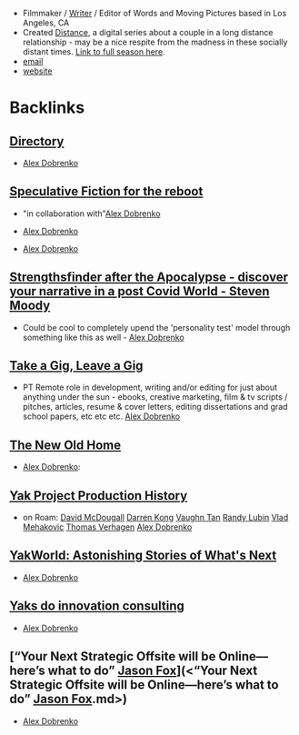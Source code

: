 - Filmmaker / [Writer](<Writer.md>) / Editor of Words and Moving Pictures based in Los Angeles, CA 
- Created [Distance](<Distance.md>), a digital series about a couple in a long distance relationship - may be a nice respite from the madness in these socially distant times. [Link to full season here](www.distancetheseries.com).
- [email](alex.dobrenko@gmail.com) 
- [website](alexdobrenko.com) 

# Backlinks
## [Directory](<Directory.md>)
- [Alex Dobrenko](<Alex Dobrenko.md>)

## [Speculative Fiction for the reboot ](<Speculative Fiction for the reboot .md>)
- "in collaboration with"[Alex Dobrenko](<Alex Dobrenko.md>)

- [Alex Dobrenko](<Alex Dobrenko.md>)

- [Alex Dobrenko](<Alex Dobrenko.md>)

## [Strengthsfinder after the Apocalypse - discover your narrative in a post Covid World - Steven Moody](<Strengthsfinder after the Apocalypse - discover your narrative in a post Covid World - Steven Moody.md>)
- Could be cool to completely upend the 'personality test' model through something like this as well - [Alex Dobrenko](<Alex Dobrenko.md>)

## [Take a Gig, Leave a Gig](<Take a Gig, Leave a Gig.md>)
- PT Remote role in development, writing and/or editing for just about anything under the sun - ebooks, creative marketing, film & tv scripts / pitches, articles, resume & cover letters, editing dissertations and grad school papers, etc etc etc. [Alex Dobrenko](<Alex Dobrenko.md>)

## [The New Old Home](<The New Old Home.md>)
- [Alex Dobrenko](<Alex Dobrenko.md>):

## [Yak Project Production History](<Yak Project Production History.md>)
- on Roam: [David McDougall](<David McDougall.md>) [Darren Kong](<Darren Kong.md>) [Vaughn Tan](<Vaughn Tan.md>) [Randy Lubin](<Randy Lubin.md>) [Vlad Mehakovic](<Vlad Mehakovic.md>) [Thomas Verhagen](<Thomas Verhagen.md>) [Alex Dobrenko](<Alex Dobrenko.md>)

## [YakWorld: Astonishing Stories of What's Next](<YakWorld: Astonishing Stories of What's Next.md>)
- [Alex Dobrenko](<Alex Dobrenko.md>)

## [Yaks do innovation consulting](<Yaks do innovation consulting.md>)
- [Alex Dobrenko](<Alex Dobrenko.md>)

## [“Your Next Strategic Offsite will be Online—here’s what to do” [Jason Fox](<Jason Fox.md>)](<“Your Next Strategic Offsite will be Online—here’s what to do” [Jason Fox](<Jason Fox.md>).md>)
- [Alex Dobrenko](<Alex Dobrenko.md>)

